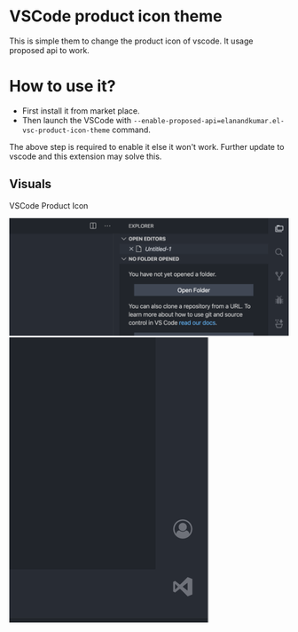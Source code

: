 # VSCode product icon theme

This is simple them to change the product icon of vscode. It usage proposed api to work.

# How to use it?

- First install it from market place.
- Then launch the VSCode with `--enable-proposed-api=elanandkumar.el-vsc-product-icon-theme` command.

The above step is required to enable it else it won't work. Further update to vscode and this extension may solve this.

## Visuals

VSCode Product Icon

![El VSCode Product Icon 01](./demo-01.png)
![El VSCode Product Icon 02](./demo-02.png)
